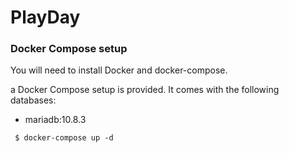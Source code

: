 # PlayDay


### Docker Compose setup
You will need to install Docker and docker-compose.

a Docker Compose setup is provided. It comes with the following databases:

- mariadb:10.8.3

```
 $ docker-compose up -d
```
